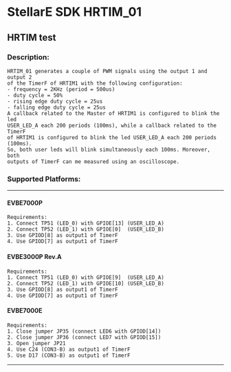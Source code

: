 # StellarE SDK HRTIM_01

## HRTIM test

### Description: 
	HRTIM_01 generates a couple of PWM signals using the output 1 and output 2
	of the TimerF of HRTIM1 with the following configuration:
	- frequency = 2KHz (period = 500us)
	- duty cycle = 50%
	- rising edge duty cycle = 25us
	- falling edge duty cycle = 25us
	A callback related to the Master of HRTIM1 is configured to blink the led
	USER_LED_A each 200 periods (100ms), while a callback related to the TimerF
	of HRTIM1 is configured to blink the led USER_LED_A each 200 periods (100ms).
	So, both user leds will blink simultaneously each 100ms. Moreover, both
	outputs of TimerF can me measured using an oscilloscope.
### Supported Platforms:
-----------------------------------------------------------
#### EVBE7000P
	Requirements:
	1. Connect TP51 (LED_0) with GPIOE[13] (USER_LED_A)
	2. Connect TP52 (LED_1) with GPIOE[0]  (USER_LED_B)
	3. Use GPIOD[8] as output1 of TimerF
	4. Use GPIOD[7] as output1 of TimerF
#### EVBE3000P Rev.A
	Requirements:
	1. Connect TP51 (LED_0) with GPIOE[9]  (USER_LED_A)
	2. Connect TP52 (LED_1) with GPIOE[10] (USER_LED_B)
	3. Use GPIOD[8] as output1 of TimerF
	4. Use GPIOD[7] as output1 of TimerF
#### EVBE7000E
	Requirements:
	1. Close jumper JP35 (connect LED6 with GPIOD[14])
	2. Close jumper JP36 (connect LED7 with GPIOD[15])
	3. Open jumper JP21
	4. Use C24 (CON3-B) as output1 of TimerF
	5. Use D17 (CON3-B) as output1 of TimerF
-----------------------------------------------------------
